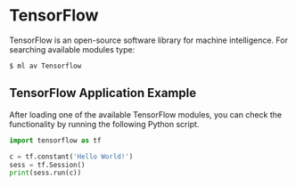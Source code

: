 # TensorFlow

TensorFlow is an open-source software library for machine intelligence.
For searching available modules type:

```console
$ ml av Tensorflow
```

<!---

## Salomon Modules

Salomon provides (besides other) these TensorFlow modules:

**Tensorflow/1.1.0** (not recommended), module built with:

* GCC/4.9.3
* Python/3.6.1

**Tensorflow/1.2.0-GCC-7.1.0-2.28** (default, recommended), module built with:

* TensorFlow 1.2 with SIMD support. TensorFlow build taking advantage of the Salomon CPU architecture.
* GCC/7.1.0-2.28
* Python/3.6.1
* protobuf/3.2.0-GCC-7.1.0-2.28-Python-3.6.1

-->

## TensorFlow Application Example

After loading one of the available TensorFlow modules, you can check the functionality by running the following Python script.

```python
import tensorflow as tf

c = tf.constant('Hello World!')
sess = tf.Session()
print(sess.run(c))
```

<!---

2021-04-08
It's necessary to load the correct NumPy module along with the Tensorflow one.

2021-03-31
## Notes
As of 2021-03-23, TensorFlow is made available only on the Salomon cluster

Tensorflow-tensorboard/1.5.1-Py-3.6 has not been not tested.

-->
